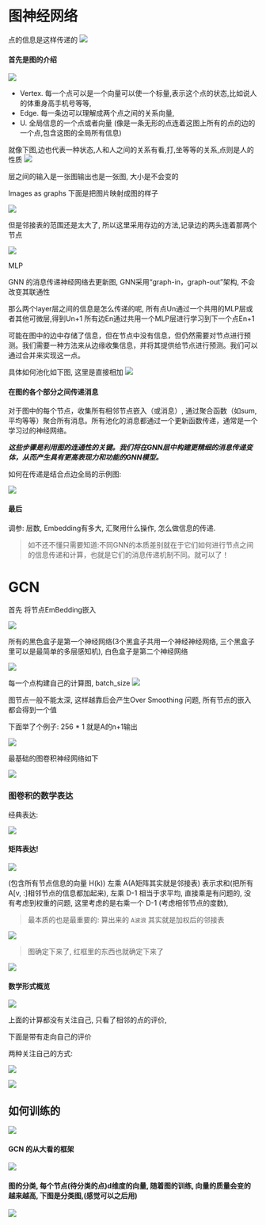 # 图神经网络

点的信息是这样传递的
![](https://image.chiullian.cn/img/202411051954533.png)

#### 首先是图的介绍
![](https://image.chiullian.cn/img/202411051952007.png)

* Vertex. 每一个点可以是一个向量可以使一个标量,表示这个点的状态,比如说人的体重身高手机号等等,
* Edge. 每一条边可以理解成两个点之间的关系向量,
* U. 全局信息的一个点或者向量 (像是一条无形的点连着这图上所有的点的边的一个点,包含这图的全局所有信息)

就像下图,边也代表一种状态,人和人之间的关系有看,打,坐等等的关系,点则是人的性质
![](https://image.chiullian.cn/img/202411052023560.png)

层之间的输入是一张图输出也是一张图, 大小是不会变的

Images as graphs
下面是把图片映射成图的样子

![](https://image.chiullian.cn/img/202411052021847.png)

但是邻接表的范围还是太大了, 所以这里采用存边的方法,记录边的两头连着那两个节点


![](https://image.chiullian.cn/img/202411052030768.png)

MLP

GNN 的消息传递神经网络去更新图, GNN采用“graph-in，graph-out”架构, 不会改变其联通性

那么两个layer层之间的信息是怎么传递的呢, 所有点Un通过一个共用的MLP层或者其他可微层,得到Un+1
所有边En通过共用一个MLP层进行学习到下一个点En+1

可能在图中的边中存储了信息，但在节点中没有信息，但仍然需要对节点进行预测。我们需要一种方法来从边缘收集信息，并将其提供给节点进行预测。我们可以通过合并来实现这一点。

具体如何池化如下图, 这里是直接相加
![](https://image.chiullian.cn/img/202411052121507.png)

#### 在图的各个部分之间传递消息
对于图中的每个节点，收集所有相邻节点嵌入（或消息）, 通过聚合函数（如sum,平均等等）聚合所有消息。所有池化的消息都通过一个更新函数传递，通常是一个学习过的神经网络。

***这些步骤是利用图的连通性的关键。我们将在GNN层中构建更精细的消息传递变体，从而产生具有更高表现力和功能的GNN模型。***

如何在传递是结合点边全局的示例图:

![](https://image.chiullian.cn/img/202411052130994.png)


#### 最后
调参: 层数, Embedding有多大, 汇聚用什么操作, 怎么做信息的传递.

> 如不还不懂只需要知道:不同GNN的本质差别就在于它们如何进行节点之间的信息传递和计算，也就是它们的消息传递机制不同。就可以了！


# GCN 

首先 将节点EmBedding嵌入

![](https://image.chiullian.cn/img/202411121627791.png)

所有的黑色盒子是第一个神经网络(3个黑盒子共用一个神经神经网络, 三个黑盒子里可以是最简单的多层感知机), 白色盒子是第二个神经网络

![](https://image.chiullian.cn/img/202411121625529.png)

每一个点构建自己的计算图, batch_size
![](https://image.chiullian.cn/img/202411121630938.png)

图节点一般不能太深, 这样越靠后会产生Over Smoothing 问题, 所有节点的嵌入都会得到一个值

下面举了个例子:
256 * 1 就是A的n+1输出

![](https://image.chiullian.cn/img/202411121648730.png)

最基础的图卷积神经网络如下

![](https://image.chiullian.cn/img/202411121722143.png)

### 图卷积的数学表达

经典表达:

![](https://image.chiullian.cn/img/202411121825868.png)

#### 矩阵表达!

![](https://image.chiullian.cn/img/202411121948437.png)

(包含所有节点信息的向量 H(k)) 左乘 A(A矩阵其实就是邻接表) 表示求和(把所有A[v, :]相邻节点的信息都加起来),  左乘 D-1 相当于求平均, 
直接乘是有问题的, 没有考虑到权重的问题, 这里考虑的是右乘一个 D-1 (考虑相邻节点的度数),

> 最本质的也是最重要的: 算出来的 `A波浪` 其实就是加权后的邻接表

![](https://image.chiullian.cn/img/202411122029614.png)

> 图确定下来了, 红框里的东西也就确定下来了

![](https://image.chiullian.cn/img/202411122028625.png)

#### 数学形式概览

![](https://image.chiullian.cn/img/202411122043252.png)

上面的计算都没有关注自己, 只看了相邻的点的评价,

下面是带有走向自己的评价

两种关注自己的方式:

![](https://image.chiullian.cn/img/202411122050119.png)

![](https://image.chiullian.cn/img/202411122107392.png)

## 如何训练的

![](https://image.chiullian.cn/img/202411122118476.png)

#### GCN 的从大看的框架

![](https://image.chiullian.cn/img/202411122158912.png)

#### 图的分类, 每个节点(待分类的点)d维度的向量, 随着图的训练, 向量的质量会变的越来越高, 下图是分类图,(感觉可以之后用)

![](https://image.chiullian.cn/img/202411122201636.png)

